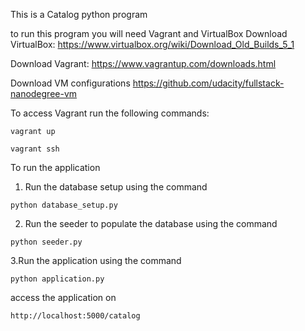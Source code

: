 This is a Catalog python program 

to run this program you will need Vagrant and VirtualBox Download VirtualBox: https://www.virtualbox.org/wiki/Download_Old_Builds_5_1

Download Vagrant: https://www.vagrantup.com/downloads.html

Download VM configurations https://github.com/udacity/fullstack-nanodegree-vm

To access Vagrant run the following commands:

```
vagrant up
```

```vagrant ssh```

To run the application
1. Run the database setup using the command
```
python database_setup.py
```
2. Run the seeder to populate the database using the command
```
python seeder.py
```
3.Run the application using the command
```
python application.py
```

access the application on 
```
http://localhost:5000/catalog
```
